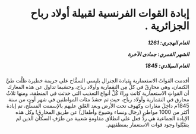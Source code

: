 <h1 dir="rtl">إبادة القوات الفرنسية لقبيلة أولاد رباح الجزائرية .</h1>

<h5 dir="rtl">العام الهجري:  1261

الشهر القمري: جمادى الآخرة

العام الميلادي: 1845</h5>

<p dir="rtl">أقدمت القواتُ الاستعمارية بقيادة الجنرال بليسي السفَّاح على جريمة خطيرة ظلَّت طيَّ الكتمان، وهي محارِقُ في كلٍّ مِن النقمارية وأولاد رباح، وحسَبما تداول عن هذه المعارك أن القواتِ الاستعمارية كانت وراءَ كُلِّ أنواع التعذيب التي حدثت في المنطقة، ومنها ثلاثُ محارق في النقمارية وأولاد رباح، حيث تم حشدُ مئات المواطنين في شهر أوت من سنة 1845م داخِلَ مغارات وكهوف تحت الأرض وبعد الغَلقِ عليهم بالإسمنت المسلَّح، تم إبادة أكثر من 1000 مواطن (رجال ونساء وشيوخ وأطفال) عن طريق المحارِقِ! وكل هذه الإبادة الجماعية هي ردُّ فعل على انطلاق مقاومةٍ شعبية من طرَفِ السكان الذين لم يتقَبَّلوا وجود قوات الاستعمار بمنطقتِهم.</p></br>
